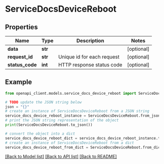 # ServiceDocsDeviceReboot


## Properties

Name | Type | Description | Notes
------------ | ------------- | ------------- | -------------
**data** | **str** |  | [optional] 
**request_id** | **str** | Unique id for each request | [optional] 
**status_code** | **int** | HTTP response status code | [optional] 

## Example

```python
from openapi_client.models.service_docs_device_reboot import ServiceDocsDeviceReboot

# TODO update the JSON string below
json = "{}"
# create an instance of ServiceDocsDeviceReboot from a JSON string
service_docs_device_reboot_instance = ServiceDocsDeviceReboot.from_json(json)
# print the JSON string representation of the object
print(ServiceDocsDeviceReboot.to_json())

# convert the object into a dict
service_docs_device_reboot_dict = service_docs_device_reboot_instance.to_dict()
# create an instance of ServiceDocsDeviceReboot from a dict
service_docs_device_reboot_from_dict = ServiceDocsDeviceReboot.from_dict(service_docs_device_reboot_dict)
```
[[Back to Model list]](../README.md#documentation-for-models) [[Back to API list]](../README.md#documentation-for-api-endpoints) [[Back to README]](../README.md)


